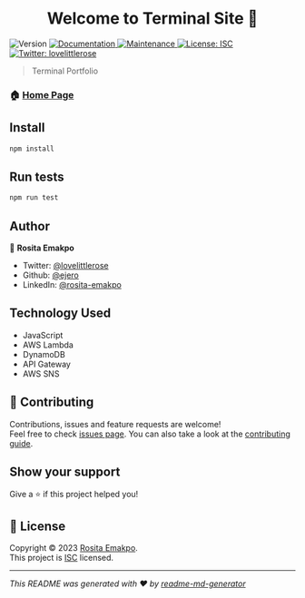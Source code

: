<h1 align="center">Welcome to Terminal Site 👋</h1>
<p>
  <img alt="Version" src="https://img.shields.io/badge/version-1.0.0-blue.svg?cacheSeconds=2592000" />
  <a href="https://github.com/ejero/terminal-site#readme" target="_blank">
    <img alt="Documentation" src="https://img.shields.io/badge/documentation-yes-brightgreen.svg" />
  </a>
  <a href="https://github.com/ejero/terminal-site/graphs/commit-activity" target="_blank">
    <img alt="Maintenance" src="https://img.shields.io/badge/Maintained%3F-yes-green.svg" />
  </a>
  <a href="https://github.com/ejero/terminal-site/blob/master/LICENSE" target="_blank">
    <img alt="License: ISC" src="https://img.shields.io/github/license/ejero/Terminal Site" />
  </a>
  <a href="https://twitter.com/lovelittlerose" target="_blank">
    <img alt="Twitter: lovelittlerose" src="https://img.shields.io/twitter/follow/lovelittlerose.svg?style=social" />
  </a>
</p>

> Terminal Portfolio

### 🏠 [Home Page](http://rosita-terminal-website.s3-website-us-east-1.amazonaws.com/)

## Install

```sh
npm install
```

## Run tests

```sh
npm run test
```

## Author

👤 **Rosita Emakpo**

- Twitter: [@lovelittlerose](https://twitter.com/lovelittlerose)
- Github: [@ejero](https://github.com/ejero)
- LinkedIn: [@rosita-emakpo](https://linkedin.com/in/rosita-emakpo)

## Technology Used

- JavaScript
- AWS Lambda
- DynamoDB
- API Gateway
- AWS SNS


## 🤝 Contributing

Contributions, issues and feature requests are welcome!<br />Feel free to check [issues page](https://github.com/ejero/terminal-site/issues). You can also take a look at the [contributing guide](https://github.com/ejero/terminal-site/blob/master/CONTRIBUTING.md).

## Show your support

Give a ⭐️ if this project helped you!

## 📝 License

Copyright © 2023 [Rosita Emakpo](https://github.com/ejero).<br />
This project is [ISC](https://github.com/ejero/terminal-site/blob/master/LICENSE) licensed.

***
_This README was generated with ❤️ by [readme-md-generator](https://github.com/kefranabg/readme-md-generator)_

